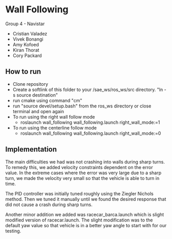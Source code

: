 # Wall Following #
Group 4 - Navistar

* Cristian Valadez
* Vivek Bonangi
* Amy Kofoed
* Kiran Thorat
* Cory Packard

## How to run ##

* Clone repository
* Create a softlink of this folder to your /sae_ws/ros_ws/src directory. "ln -s source destination"
* run cmake using command "cm"
* run "source devel/setup.bash" from the ros_ws directory or close terminal and open again
* To run using the right wall follow mode
    * roslaunch wall_following wall_following.launch right_wall_mode:=1
* To run using the centerline follow mode
    * roslaunch wall_following wall_following.launch right_wall_mode:=0 

## Implementation ##
The main difficulties we had was not crashing into walls during sharp turns. To remedy this, we added velocity constraints dependent on the error value. In the extreme cases where the error was very large due to a sharp turn, we made the velocity very small so that the vehicle is able to turn in time.

The PID controller was initially tuned roughly using the Ziegler Nichols method. Then we tuned it manually until we found the desired response that did not cause a crash during sharp turns. 

Another minor addition we added was racecar_barca.launch which is slight modified version of racecar.launch. The slight modification was to the default yaw value so that vehicle is in a better yaw angle to start with for our testing.